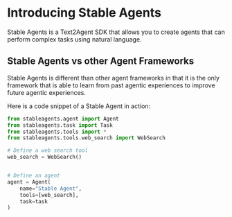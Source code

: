 # Introducing Stable Agents

Stable Agents is a Text2Agent SDK that allows you to create agents that can perform complex tasks using natural language.

## Stable Agents vs other Agent Frameworks

Stable Agents is different than other agent frameworks in that it is the only framework that is able to learn from past agentic experiences to improve future agentic experiences.

Here is a code snippet of a Stable Agent in action:

```python
from stableagents.agent import Agent
from stableagents.task import Task
from stableagents.tools import *
from stableagents.tools.web_search import WebSearch

# Define a web search tool
web_search = WebSearch()


# Define an agent
agent = Agent(
    name="Stable Agent",
    tools=[web_search],
    task=task
)
```




